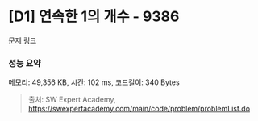 # [D1] 연속한 1의 개수 - 9386 

[문제 링크](https://swexpertacademy.com/main/code/problem/problemDetail.do?contestProbId=AXALDUIq97oDFASI) 

### 성능 요약

메모리: 49,356 KB, 시간: 102 ms, 코드길이: 340 Bytes



> 출처: SW Expert Academy, https://swexpertacademy.com/main/code/problem/problemList.do